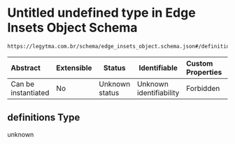 # Untitled undefined type in Edge Insets Object Schema

```txt
https://legytma.com.br/schema/edge_insets_object.schema.json#/definitions
```




| Abstract            | Extensible | Status         | Identifiable            | Custom Properties | Additional Properties | Access Restrictions | Defined In                                                                                          |
| :------------------ | ---------- | -------------- | ----------------------- | :---------------- | --------------------- | ------------------- | --------------------------------------------------------------------------------------------------- |
| Can be instantiated | No         | Unknown status | Unknown identifiability | Forbidden         | Allowed               | none                | [edge_insets_object.schema.json\*](../schema/edge_insets_object.schema.json "open original schema") |

## definitions Type

unknown
